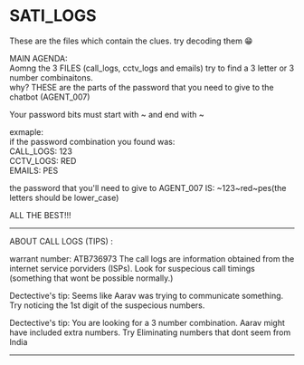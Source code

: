 # SATI_LOGS
These are the files which contain the clues. try decoding them 😁<br>

MAIN AGENDA: <br>
Aomng the 3 FILES (call_logs, cctv_logs and emails) try to find a 3 letter or 3 number combinaitons.<br>
why? THESE are the parts of the password that you need to give to the chatbot (AGENT_007) <br>

Your password bits must start with ~ and end with ~ <br>

exmaple: <br>
if the password combination you found was: <br>
CALL_LOGS: 123<br>
CCTV_LOGS: RED<br>
EMAILS: PES<br>

the password that you'll need to give to AGENT_007 IS: \~123\~red\~pes(the letters should be lower_case)<br>

ALL THE BEST!!! <br>
____________________________________________________________________________________________________________________________________________________________
ABOUT CALL LOGS (TIPS) : 

warrant number: ATB736973
The call logs are information obtained from the internet service porviders (ISPs). Look for suspecious call timings (something that wont be possible normally.)

Dectective's tip: Seems like Aarav was trying to communicate something. Try noticing the 1st digit of the suspecious numbers. 

Dectective's tip: You are looking for a 3 number combination. Aarav might have included extra numbers. Try Eliminating numbers that dont seem from India
____________________________________________________________________________________________________________________________________________________________
